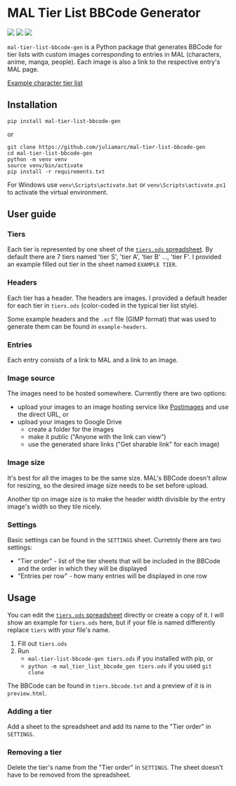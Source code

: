 # MAL Tier List BBCode Generator

![](https://github.com/juliamarc/mal-tier-list-bbcode-gen/actions/workflows/mal-tier-list-bbcode-gen.yaml/badge.svg)
![](https://img.shields.io/endpoint?url=https://gist.githubusercontent.com/juliamarc/0ef08769e202a6eb28e1a4fe176f7eb6/raw/version-badge.json)
![](https://img.shields.io/endpoint?url=https://gist.githubusercontent.com/juliamarc/0ef08769e202a6eb28e1a4fe176f7eb6/raw/coverage-badge.json)

`mal-tier-list-bbcode-gen` is a Python package that generates BBCode for
tier lists with custom images corresponding to entries in MAL (characters, anime, manga, people).
Each image is also a link to the respective entry's MAL page.

[Example character tier list](https://myanimelist.net/blog.php?eid=844887)

## Installation
```
pip install mal-tier-list-bbcode-gen
```
or
```
git clone https://github.com/juliamarc/mal-tier-list-bbcode-gen
cd mal-tier-list-bbcode-gen
python -m venv venv
source venv/bin/activate
pip install -r requirements.txt
```
For Windows use `venv\Scripts\activate.bat` or `venv\Scripts\activate.ps1` to activate the virtual environment.

## User guide
### Tiers
Each tier is represented by one sheet of the [`tiers.ods` spreadsheet](https://github.com/juliamarc/mal-tier-list-bbcode-gen/raw/main/tiers.ods).
By default there are 7 tiers named 'tier S', 'tier A', 'tier B' ..., 'tier F'.
I provided an example filled out tier in the sheet named `EXAMPLE TIER`.

### Headers
Each tier has a header.
The headers are images.
I provided a default header for each tier in `tiers.ods` (color-coded in the typical tier list style).

Some example headers and the `.xcf` file (GIMP format) that was used to generate them can be found in `example-headers`.

### Entries
Each entry consists of a link to MAL and a link to an image.

### Image source
The images need to be hosted somewhere.
Currently there are two options:
* upload your images to an image hosting service like [Postimages](https://postimages.org/) and use the direct URL, or
* upload your images to Google Drive
    - create a folder for the images
    - make it public ("Anyone with the link can view")
    - use the generated share links ("Get sharable link" for each image)

### Image size
It's best for all the images to be the same size.
MAL's BBCode doesn't allow for resizing, so the desired image size needs to be set before upload.

Another tip on image size is to make the header width divisible by the entry image's width so they tile nicely.

### Settings
Basic settings can be found in the `SETTINGS` sheet.
Curretnly there are two settings:
* "Tier order" - list of the tier sheets that will be included in the BBCode and the order in which they will be displayed
* "Entries per row" - how many entries will be displayed in one row

## Usage

You can edit the [`tiers.ods` spreadsheet](https://github.com/juliamarc/mal-tier-list-bbcode-gen/raw/main/tiers.ods) directly or create a copy of it.
I will show an example for `tiers.ods` here, but if your file is named differently replace `tiers` with your file's name.

1. Fill out `tiers.ods`
2. Run
    - `mal-tier-list-bbcode-gen tiers.ods` if you installed with pip, or
    - `python -m mal_tier_list_bbcode_gen tiers.ods` if you used `git clone`

The BBCode can be found in `tiers.bbcode.txt` and a preview of it is in `preview.html`.

### Adding a tier
Add a sheet to the spreadsheet and add its name to the "Tier order" in `SETTINGS`.

### Removing a tier
Delete the tier's name from the "Tier order" in `SETTINGS`.
The sheet doesn't have to be removed from the spreadsheet.
